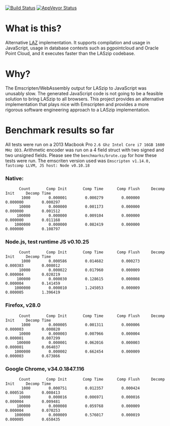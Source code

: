 [![Build Status](https://travis-ci.org/hobu/laz-perf.svg?branch=master)](https://travis-ci.org/hobu/laz-perf)
[![AppVeyor Status](https://ci.appveyor.com/api/projects/status/o3qv0njdw5hvk47f)](https://ci.appveyor.com/project/hobu/laz-perf/)

# What is this?
Alternative [LAZ](http://laszip.org) implementation. It supports compilation and usage
in JavaScript, usage in database contexts such as pgpointcloud and Oracle Point Cloud, and
it executes faster than the LASzip codebase.

# Why?
The Emscripten/WebAssembly output for LASzip to JavaScript was unusably slow.  The generated
JavaScript code is not going to be a feasible solution to bring LASzip to all
browsers.  This project provides an alternative implementation that plays
nice with Emscripten and provides a more rigorous software engineering approach
to a LASzip implementation.

# Benchmark results so far

All tests were run on a 2013 Macbook Pro `2.6 Ghz Intel Core i7 16GB 1600 MHz DD3`.  Arithmetic encoder was run on a 4 field struct with two signed and two unsigned fields.  Please see the `benchmarks/brute.cpp` for how these tests were run.  The emscriten version used was `Emscripten v1.14.0, fastcomp LLVM, JS host: Node v0.10.18`

### Native:

          Count       Comp Init       Comp Time      Comp Flush     Decomp Init     Decomp Time
           1000        0.000001        0.000279        0.000000        0.000000        0.000297
          10000        0.000000        0.001173        0.000000        0.000000        0.001512
         100000        0.000000        0.009104        0.000000        0.000000        0.011168
        1000000        0.000000        0.082419        0.000000        0.000000        0.108797

### Node.js, test runtime JS v0.10.25

          Count       Comp Init       Comp Time      Comp Flush     Decomp Init     Decomp Time
           1000        0.000586        0.014682        0.000273        0.000383        0.008012
          10000        0.000022        0.017960        0.000009        0.000004        0.020219
         100000        0.000030        0.128615        0.000008        0.000004        0.141459
        1000000        0.000010        1.245053        0.000009        0.000005        1.396419

### Firefox, v28.0
          Count       Comp Init       Comp Time      Comp Flush     Decomp Init     Decomp Time
           1000        0.000005        0.001311        0.000006        0.000003        0.000820
          10000        0.000003        0.007966        0.000004        0.000001        0.007299
         100000        0.000001        0.062016        0.000003        0.000001        0.064037
        1000000        0.000002        0.662454        0.000009        0.000003        0.673866

### Google Chrome, v34.0.1847.116

          Count       Comp Init       Comp Time      Comp Flush     Decomp Init     Decomp Time
           1000        0.000751        0.012357        0.000424        0.000516        0.008413
          10000        0.000016        0.006971        0.000016        0.000004        0.009481
         100000        0.000008        0.059768        0.000009        0.000004        0.070253
        1000000        0.000009        0.576017        0.000019        0.000005        0.658435
